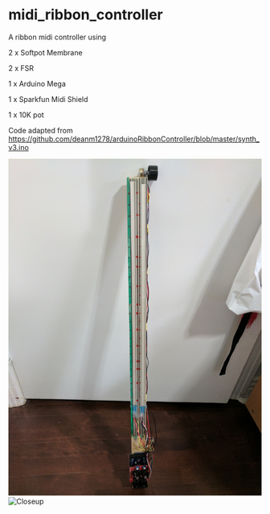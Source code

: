 # midi_ribbon_controller

A ribbon midi controller using 

2 x Softpot Membrane

2 x FSR 

1 x Arduino Mega

1 x Sparkfun Midi Shield

1 x 10K pot

Code adapted from https://github.com/deanm1278/arduinoRibbonController/blob/master/synth_v3.ino

![Complete](/1.jpg)
![Closeup](/2.jpg)
